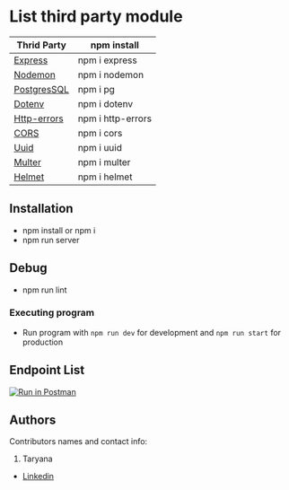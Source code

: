 # List third party module
| Thrid Party | npm install |
| ------ | ------ |
| [Express] | npm i express  |
| [Nodemon] | npm i nodemon  |
| [PostgresSQL] | npm i pg |
| [Dotenv] | npm i dotenv |
| [Http-errors] | npm i http-errors |
| [CORS] | npm i cors |
| [Uuid] | npm i uuid |
| [Multer] | npm i multer |
| [Helmet] | npm i helmet|



[express]: <http://expressjs.com>
[Nodemon]: <https://www.npmjs.com/package/nodemon>
[PostgresSQL]: <https://node-postgres.com>
[Dotenv]: <https://www.npmjs.com/package/dotenv>
[CORS]: <https://www.npmjs.com/package/cors>
[Http-errors]: <https://www.npmjs.com/package/http-errors>
[Uuid]: <https://www.npmjs.com/package/uuid>
[Multer]: <https://www.npmjs.com/package/multer>
[Helmet]: <https://www.npmjs.com/package/helmet>



## Installation

- npm install or npm i
- npm run server

## Debug

- npm run lint

### Executing program

- Run program with `npm run dev` for development and `npm run start` for production

## Endpoint List

[![Run in Postman](https://run.pstmn.io/button.svg)](https://app.getpostman.com/run-collection/4ed4e4fc7ded41b61210?action=collection%2Fimport)

## Authors

Contributors names and contact info:

1. Taryana

- [Linkedin](https://www.linkedin.com/in/taryana10/)
